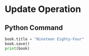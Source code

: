 # Update Operation

## Python Command
```python
book.title = "Nineteen Eighty-Four"
book.save()
print(book)
